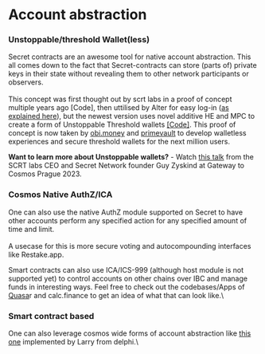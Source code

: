 # Account abstraction

### Unstoppable/threshold Wallet(less)

Secret contracts are an awesome tool for native account abstraction. This all comes down to the fact that Secret-contracts can store (parts of) private keys in their state without revealing them to other network participants or observers.\
\
This concept was first thought out by scrt labs in a proof of concept multiple years ago \[Code], then uttilised by Alter for easy log-in ([as explained here](../privacy-as-a-service-paas.md#2.-authentication-via-secret-contracts-ex.-web-auth-login-threshold-wallets)), but the newest version uses novel additive HE and MPC to create a form of Unstoppable Threshold wallets [\[Code\]](https://github.com/scrtlabs/unstoppable-secrets). This proof of concept is now taken by [obi.money](https://obi.money) and [primevault](https://www.primevault.com/) to develop walletless experiences and secure threshold wallets for the next million users.

**Want to learn more about Unstoppable wallets?** - Watch [this talk](https://www.youtube.com/watch?v=vFhjn6TcVJc) from the SCRT labs CEO and Secret Network founder Guy Zyskind at Gateway to Cosmos Prague 2023.

### Cosmos Native AuthZ/ICA&#x20;

One can also use the native AuthZ module supported on Secret to have other accounts perform any specified action for any specified amount of time and limit.\
\
A usecase for this is more secure voting and autocompounding interfaces like Restake.app.&#x20;

Smart contracts can also use ICA/ICS-999 (although host module is not supported yet) to control accounts on other chains over IBC and manage funds in interesting ways. Feel free to check out the codebases/Apps of [Quasa](https://github.com/quasar-finance/interchain-accounts-demo)r and calc.finance to get an idea of what that can look like.\


### Smart contract based

One can also leverage cosmos wide forms of account abstraction like [this one](https://github.com/larry0x/abstract-account) implemented by Larry from delphi.\
